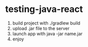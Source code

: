 # testing-java-react

1. build project with ./gradlew build
2. upload .jar file to the server
3. launch app with java -jar name.jar
4. enjoy
